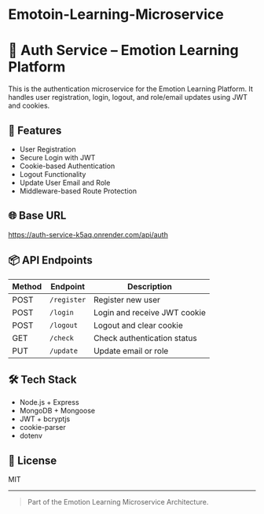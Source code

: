 # Emotoin-Learning-Microservice

# 🔐 Auth Service – Emotion Learning Platform

This is the authentication microservice for the Emotion Learning Platform. It handles user registration, login, logout, and role/email updates using JWT and cookies.

## 🚀 Features

- User Registration
- Secure Login with JWT
- Cookie-based Authentication
- Logout Functionality
- Update User Email and Role
- Middleware-based Route Protection

## 🌐 Base URL

https://auth-service-k5aq.onrender.com/api/auth


## 📦 API Endpoints

| Method | Endpoint     | Description                  |
|--------|--------------|------------------------------|
| POST   | `/register`  | Register new user            |
| POST   | `/login`     | Login and receive JWT cookie |
| POST   | `/logout`    | Logout and clear cookie      |
| GET    | `/check`     | Check authentication status  |
| PUT    | `/update`    | Update email or role         |

## 🛠️ Tech Stack

- Node.js + Express
- MongoDB + Mongoose
- JWT + bcryptjs
- cookie-parser
- dotenv

## 📄 License

MIT

---

> Part of the Emotion Learning Microservice Architecture.

